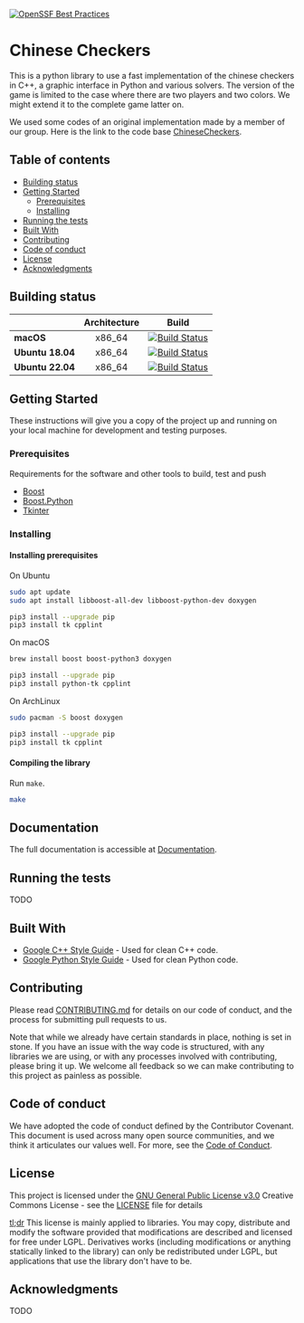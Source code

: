[![OpenSSF Best Practices](https://bestpractices.coreinfrastructure.org/projects/6677/badge)](https://bestpractices.coreinfrastructure.org/projects/6677)

# Chinese Checkers

This is a python library to use a fast implementation of the chinese checkers in C++, a graphic interface in Python and various solvers. The version of the game is limited to the case where there are two players and two colors. We might extend it to the complete game latter on.

We used some codes of an original implementation made by a member of our group. Here is the link to the code base [ChineseCheckers](https://github.com/Cyvernes/Chinese-Checkers).


## Table of contents 
- [Building status](#building-status)
- [Getting Started](#getting-started)
   - [Prerequisites](#prerequisites)
   - [Installing](#installing)
- [Running the tests](#running-the-tests)
- [Built With](#built-with)
- [Contributing](#contributing)
- [Code of conduct](#code-of-conduct)
- [License](#license)
- [Acknowledgments](#acknowledgments)

## Building status
| | **Architecture** | **Build** |
|---|:---:|:---:|
| **macOS**        | x86_64 |[![Build Status](https://ci.swift.org/job/oss-swift-package-macos/lastCompletedBuild/badge/icon)](https://ci.swift.org/job/oss-swift-package-macos)|
| **Ubuntu 18.04** | x86_64 |[![Build Status](https://ci.swift.org/job/oss-swift-package-ubuntu-18_04/lastCompletedBuild/badge/icon)](https://ci.swift.org/job/oss-swift-package-ubuntu-18_04)|
| **Ubuntu 22.04** | x86_64 |[![Build Status](https://ci.swift.org/job/oss-swift-package-ubuntu-22_04/lastCompletedBuild/badge/icon)](https://ci.swift.org/job/oss-swift-package-ubuntu-22_04)|




## Getting Started 

These instructions will give you a copy of the project up and running on
your local machine for development and testing purposes.

### Prerequisites

Requirements for the software and other tools to build, test and push 
- [Boost](https://www.boost.org/)
- [Boost.Python](https://www.boost.org/doc/libs/1_72_0/libs/python/doc/html/index.html)
- [Tkinter](https://docs.python.org/3/library/tkinter.html)


### Installing

#### Installing prerequisites

On Ubuntu

```sh
sudo apt update
sudo apt install libboost-all-dev libboost-python-dev doxygen

pip3 install --upgrade pip
pip3 install tk cpplint
```

On macOS
```sh
brew install boost boost-python3 doxygen

pip3 install --upgrade pip
pip3 install python-tk cpplint
```

On ArchLinux
```sh
sudo pacman -S boost doxygen

pip3 install --upgrade pip
pip3 install tk cpplint
```

#### Compiling the library

Run `make`.
```sh
make
```

## Documentation

The full documentation is accessible at [Documentation](https://alexicanesse.github.io/ChineseCheckers/index.html).

## Running the tests

TODO


## Built With

  - [Google C++ Style Guide](https://www.contributor-covenant.org/) - Used
    for clean C++ code.
  - [Google Python Style Guide](https://google.github.io/styleguide/pyguide.html) - Used for clean Python code.

## Contributing

Please read [CONTRIBUTING.md](CONTRIBUTING.md) for details on our code
of conduct, and the process for submitting pull requests to us.

Note that while we already have certain standards in place, nothing is set 
in stone. If you have an issue with the way code is structured, with any 
libraries we are using, or with any processes involved with contributing, 
please bring it up. We welcome all feedback so we can make contributing
to this project as painless as possible.

## Code of conduct 

We have adopted the code of conduct defined by the Contributor Covenant. This document is 
used across many open source communities, and we think it articulates our values well.
For more, see the [Code of Conduct](code_of_conduct.md).

## License

This project is licensed under the [GNU General Public License v3.0](LICENSE)
Creative Commons License - see the [LICENSE](LICENSE) file for
details

[tl;dr](https://tldrlegal.com/license/gnu-lesser-general-public-license-v3-(lgpl-3)#summary) This license is mainly applied to libraries. You may copy, 
distribute and modify the software provided that modifications are 
described and licensed for free under LGPL. Derivatives works 
(including modifications or anything statically linked to the library) 
can only be redistributed under LGPL, but applications that use the library
don't have to be.

## Acknowledgments

TODO
